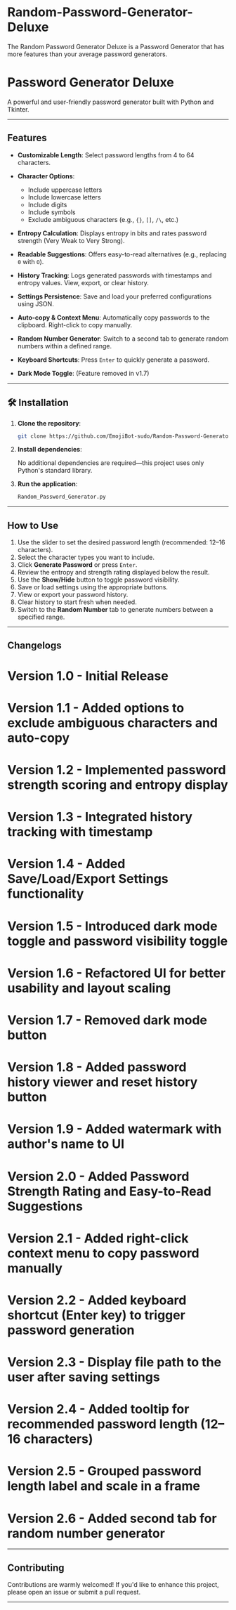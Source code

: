 # Random-Password-Generator-Deluxe
The Random Password Generator Deluxe is a Password Generator that has more features than your average password generators.

# Password Generator Deluxe

A powerful and user-friendly password generator built with Python and Tkinter.

---

## Features

* **Customizable Length**: Select password lengths from 4 to 64 characters.
* **Character Options**:

  * Include uppercase letters
  * Include lowercase letters
  * Include digits
  * Include symbols
  * Exclude ambiguous characters (e.g., `{}`, `[]`, `/\`, etc.)
* **Entropy Calculation**: Displays entropy in bits and rates password strength (Very Weak to Very Strong).
* **Readable Suggestions**: Offers easy-to-read alternatives (e.g., replacing `0` with `O`).
* **History Tracking**: Logs generated passwords with timestamps and entropy values. View, export, or clear history.
* **Settings Persistence**: Save and load your preferred configurations using JSON.
* **Auto-copy & Context Menu**: Automatically copy passwords to the clipboard. Right-click to copy manually.
* **Random Number Generator**: Switch to a second tab to generate random numbers within a defined range.
* **Keyboard Shortcuts**: Press `Enter` to quickly generate a password.
* **Dark Mode Toggle**: (Feature removed in v1.7)

---

## 🛠️ Installation

1. **Clone the repository**:

   ```bash
   git clone https://github.com/EmojiBot-sudo/Random-Password-Generator-Deluxe/
   ```

2. **Install dependencies**:

   No additional dependencies are required—this project uses only Python's standard library.

3. **Run the application**:

   ```bash
   Random_Password_Generator.py
   ```

---

## How to Use

1. Use the slider to set the desired password length (recommended: 12–16 characters).
2. Select the character types you want to include.
3. Click **Generate Password** or press `Enter`.
4. Review the entropy and strength rating displayed below the result.
5. Use the **Show/Hide** button to toggle password visibility.
6. Save or load settings using the appropriate buttons.
7. View or export your password history.
8. Clear history to start fresh when needed.
9. Switch to the **Random Number** tab to generate numbers between a specified range.

---

## Changelogs

# Version 1.0 - Initial Release
# Version 1.1 - Added options to exclude ambiguous characters and auto-copy
# Version 1.2 - Implemented password strength scoring and entropy display
# Version 1.3 - Integrated history tracking with timestamp
# Version 1.4 - Added Save/Load/Export Settings functionality
# Version 1.5 - Introduced dark mode toggle and password visibility toggle
# Version 1.6 - Refactored UI for better usability and layout scaling
# Version 1.7 - Removed dark mode button
# Version 1.8 - Added password history viewer and reset history button
# Version 1.9 - Added watermark with author's name to UI
# Version 2.0 - Added Password Strength Rating and Easy-to-Read Suggestions
# Version 2.1 - Added right-click context menu to copy password manually
# Version 2.2 - Added keyboard shortcut (Enter key) to trigger password generation
# Version 2.3 - Display file path to the user after saving settings
# Version 2.4 - Added tooltip for recommended password length (12–16 characters)
# Version 2.5 - Grouped password length label and scale in a frame
# Version 2.6 - Added second tab for random number generator

---

## Contributing

Contributions are warmly welcomed! If you'd like to enhance this project, please open an issue or submit a pull request.

---


